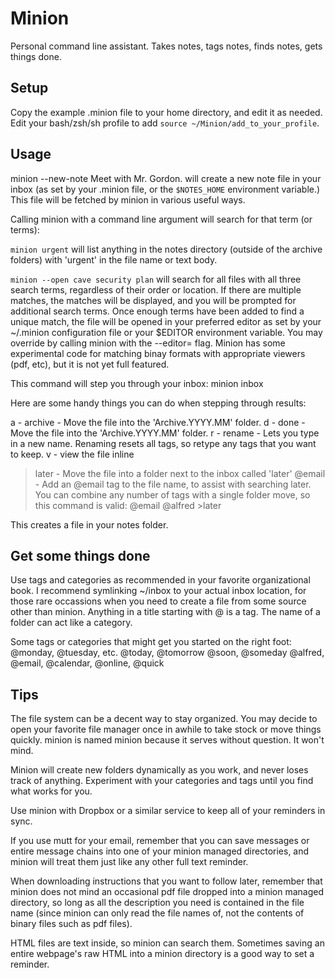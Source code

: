 Minion
======

Personal command line assistant. Takes notes, tags notes, finds notes, gets things done.

Setup
-----
Copy the example .minion file to your home directory, and edit it as needed.
Edit your bash/zsh/sh profile to add `source ~/Minion/add_to_your_profile`.

Usage
-----

minion --new-note Meet with Mr. Gordon.
will create a new note file in your inbox (as set by your .minion file, or the `$NOTES_HOME` environment variable.) This file will be fetched by minion in various useful ways.

Calling minion with a command line argument will search for that term (or terms):

`minion urgent` will list anything in the notes directory (outside of the archive folders) with 'urgent' in the file name or text body.

`minion --open cave security plan`
will search for all files with all three search terms, regardless of their order or location. If there are multiple matches, the matches will be displayed, and you will be prompted for additional search terms. Once enough terms have been added to find a unique match, the file will be opened in your preferred editor as set by your ~/.minion configuration file or your $EDITOR environment variable. You may override by calling minion with the --editor= flag. Minion has some experimental code for matching binay formats with appropriate viewers (pdf, etc), but it is not yet full featured.

This command will step you through your inbox:
minion inbox

Here are some handy things you can do when stepping through results:

a - archive - Move the file into the 'Archive.YYYY.MM' folder.
d - done - Move the file into the 'Archive.YYYY.MM' folder.
r - rename - Lets you type in a new name. Renaming resets all tags, so retype any tags that you want to keep.
v - view the file inline
>later - Move the file into a folder next to the inbox called 'later'
@email - Add an @email tag to the file name, to assist with searching later.
You can combine any number of tags with a single folder move, so this command is valid:
@email @alfred >later

This creates a file in your notes folder.

Get some things done
--------------------
Use tags and categories as recommended in your favorite organizational book.
I recommend symlinking ~/inbox to your actual inbox location, for those rare occassions when you need to create a file from some source other than minion.
Anything in a title starting with @ is a tag.
The name of a folder can act like a category.

Some tags or categories that might get you started on the right foot:
@monday, @tuesday, etc.
@today, @tomorrow
@soon, @someday
@alfred, @email, @calendar, @online, @quick

Tips
----
The file system can be a decent way to stay organized. You may decide to open your favorite file manager once in awhile to take stock or move things quickly. minion is named minion because it serves without question. It won't mind.

Minion will create new folders dynamically as you work, and never loses track of anything. Experiment with your categories and tags until you find what works for you. 

Use minion with Dropbox or a similar service to keep all of your reminders in sync.

If you use mutt for your email, remember that you can save messages or entire message chains into one of your minion managed directories, and minion will treat them just like any other full text reminder. 

When downloading instructions that you want to follow later, remember that minion does not mind an occasional pdf file dropped into a minion managed directory, so long as all the description you need is contained in the file name (since minion can only read the file names of, not the contents of binary files such as pdf files).

HTML files are text inside, so minion can search them. Sometimes saving an entire webpage's raw HTML into a minion directory is a good way to set a reminder.
